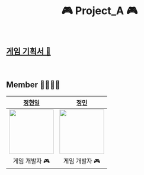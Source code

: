 <h1 align="center"> 🎮︎ Project_A 🎮︎ </h1>

<br>

## [게임 기획서 📜](https://hyon-il.notion.site/cc660a4dfb95454993c3f7479e7c30c5)
<div align="center"></div>

<br>

## Member 👨‍👨‍👦‍👦
<div align="center">
  
|             [정현일](https://github.com/Junghyonil123)    |  [정민](https://github.com/123123445) |
| :-----------------------------------------------------------------------: | :-----------------------------------------------------------------------: |
| <img src='https://user-images.githubusercontent.com/90584642/191173308-ddf341bc-fcca-4e43-b7f6-fa7e26338a3f.jpg' width=120> | <img src='https://user-images.githubusercontent.com/102730775/193281296-7a79dc8d-1b12-4dd2-9cc1-41345bf5cc3f.jpg' width=120> |
| 게임 개발자 🎮 | 게임 개발자 🎮 |
